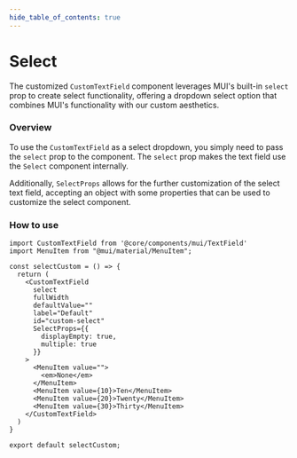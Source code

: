 ```yaml
---
hide_table_of_contents: true
---
```


# Select

The customized `CustomTextField` component leverages MUI's built-in `select` prop to create select functionality, offering a dropdown select option that combines MUI's functionality with our custom aesthetics.

### Overview

To use the `CustomTextField` as a select dropdown, you simply need to pass the `select` prop to the component. The `select` prop makes the text field use the `Select` component internally.

Additionally, `SelectProps` allows for the further customization of the select text field, accepting an object with some properties that can be used to customize the select component.

### How to use

```tsx
import CustomTextField from '@core/components/mui/TextField'
import MenuItem from "@mui/material/MenuItem";

const selectCustom = () => {
  return (
    <CustomTextField
      select
      fullWidth
      defaultValue=""
      label="Default"
      id="custom-select"
      SelectProps={{
        displayEmpty: true,
        multiple: true
      }}
    >
      <MenuItem value="">
        <em>None</em>
      </MenuItem>
      <MenuItem value={10}>Ten</MenuItem>
      <MenuItem value={20}>Twenty</MenuItem>
      <MenuItem value={30}>Thirty</MenuItem>
    </CustomTextField>
  )
}

export default selectCustom;
```
